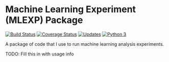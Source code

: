# Machine Learning Experiment (MLEXP) Package
[![Build Status](https://travis-ci.org/jtbricker/mlexp.svg?branch=master)](https://travis-ci.org/jtbricker/mlexp)
[![Coverage Status](https://coveralls.io/repos/github/jtbricker/mlexp/badge.svg?branch=master)](https://coveralls.io/github/jtbricker/mlexp?branch=master)
[![Updates](https://pyup.io/repos/github/jtbricker/mlexp/shield.svg)](https://pyup.io/repos/github/jtbricker/mlexp/)
[![Python 3](https://pyup.io/repos/github/jtbricker/mlexp/python-3-shield.svg)](https://pyup.io/repos/github/jtbricker/mlexp/)

A package of code that I use to run machine learning analysis experiments.

TODO:  Fill this in with usage info
